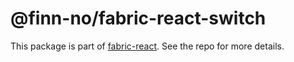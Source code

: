 # @finn-no/fabric-react-switch

This package is part of
[fabric-react](https://github.schibsted.io/finn/fabric-react). See the repo for
more details.
